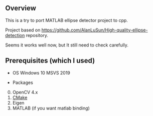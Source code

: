 ## Overview
This is a try to port MATLAB ellipse detector project to cpp.

Project based on https://github.com/AlanLuSun/High-quality-ellipse-detection repository.

Seems it works well now, but It still need to check carefully.

## Prerequisites (which I used)

- OS
  Windows 10
  MSVS 2019 

- Packages
0. OpenCV 4.x   
1. [CMake](https://cmake.org/download/) 
2. Eigen
3. MATLAB (if you want matlab binding)
